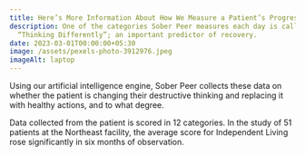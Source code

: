 ```yaml
---
title: Here’s More Information About How We Measure a Patient’s Progress
description: One of the categories Sober Peer measures each day is called
  “Thinking Differently”; an important predictor of recovery.
date: 2023-03-01T00:00:00+05:30
image: /assets/pexels-photo-3912976.jpeg
imageAlt: laptop
---
```

<!--StartFragment-->

Using our artificial intelligence engine, Sober Peer collects these data on whether the patient is changing their destructive thinking and replacing it with healthy actions, and to what degree.

Data collected from the patient is scored in 12 categories. In the study of 51 patients at the Northeast facility, the average score for Independent Living rose significantly in six months of observation.

<!--EndFragment-->